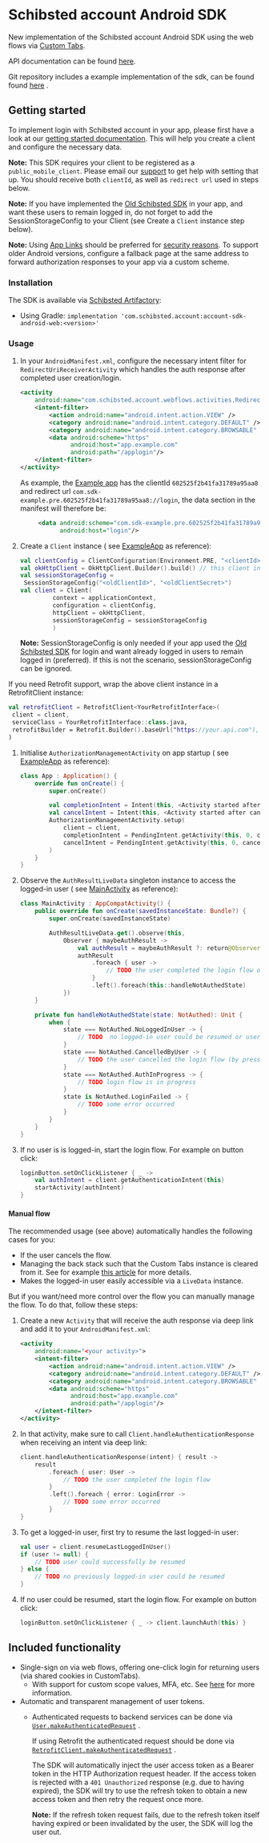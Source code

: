 # Schibsted account Android SDK

New implementation of the Schibsted account Android SDK using the web flows via
[Custom Tabs](https://developer.chrome.com/docs/android/custom-tabs/overview/).

API documentation can be
found [here](https://pages.github.schibsted.io/spt-identity/account-sdk-android-web/).

Git repository includes a example implementation of the sdk, can be found
found [here](https://github.schibsted.io/spt-identity/account-sdk-android-web/tree/master/app/src/main/java/com/schibsted/account/example)
.

## Getting started

To implement login with Schibsted account in your app, please first have a look at our
[getting started documentation](https://docs.schibsted.io/schibsted-account/gettingstarted/). This
will help you create a client and configure the necessary data.

**Note:** This SDK requires your client to be registered as a `public_mobile_client`. Please email
our [support](mailto:schibstedaccount@schibsted.com) to get help with setting that up. You should
receive both `clientId`, as well as `redirect url` used in steps below.

**Note:** If you have implemented
the [Old Schibsted SDK](https://github.com/schibsted/account-sdk-android) in your app, and want
these users to remain logged in, do not forget to add the SessionStorageConfig to your Client (see
Create a `Client` instance step below).

**Note:** Using [App Links](https://developer.android.com/training/app-links) should be preferred
for [security reasons](https://tools.ietf.org/html/rfc8252#appendix-B.2). To support older Android
versions, configure a fallback page at the same address to forward authorization responses to your
app via a custom scheme.

### Installation

The SDK is available via [Schibsted Artifactory](https://artifacts.schibsted.io/):

* Using Gradle: `implementation 'com.schibsted.account:account-sdk-android-web:<version>'`

### Usage

1. In your `AndroidManifest.xml`, configure the necessary intent filter for
   `RedirectUriReceiverActivity` which handles the auth response after completed user
   creation/login.
   ```xml
   <activity
       android:name="com.schibsted.account.webflows.activities.RedirectUriReceiverActivity">
       <intent-filter>
           <action android:name="android.intent.action.VIEW" />
           <category android:name="android.intent.category.DEFAULT" />
           <category android:name="android.intent.category.BROWSABLE" />
           <data android:scheme="https"
                 android:host="app.example.com"
                 android:path="/applogin"/>
       </intent-filter>
   </activity>
   ```
   As example,
   the [Example app](https://github.schibsted.io/spt-identity/account-sdk-android-web/tree/master/app/src/main/java/com/schibsted/account/example)
   has the clientId `602525f2b41fa31789a95aa8` and redirect
   url `com.sdk-example.pre.602525f2b41fa31789a95aa8://login`, the data section in the manifest will
   therefore be:
      ```xml
           <data android:scheme="com.sdk-example.pre.602525f2b41fa31789a95aa8"
                 android:host="login"/>
   ```
1. Create a `Client` instance (
   see [ExampleApp](https://github.schibsted.io/spt-identity/account-sdk-android-web/blob/master/app/src/main/java/com/schibsted/account/example/ExampleApp.kt)
   as reference):
   ```kotlin
   val clientConfig = ClientConfiguration(Environment.PRE, "<clientId>", "https://app.example.com/applogin")
   val okHttpClient = OkHttpClient.Builder().build() // this client instance should be shared within your app
   val sessionStorageConfig =
    SessionStorageConfig("<oldClientId>", "<oldClientSecret>")
   val client = Client(
            context = applicationContext,
            configuration = clientConfig,
            httpClient = okHttpClient,
            sessionStorageConfig = sessionStorageConfig
            )
   ```
   **Note:** SessionStorageConfig is only needed if your app used
   the [Old Schibsted SDK](https://github.com/schibsted/account-sdk-android)
   for login and want already logged in users to remain logged in (preferred). If this is not the
   scenario, sessionStorageConfig can be ignored.

If you need Retrofit support, wrap the above client instance in a RetrofitClient instance:

   ```kotlin
   val retrofitClient = RetrofitClient<YourRetrofitInterface>(
    client = client,
    serviceClass = YourRetrofitInterface::class.java,
    retrofitBuilder = Retrofit.Builder().baseUrl("https://your.api.com"),
)
   ```

1. Initialise `AuthorizationManagementActivity` on app startup (
   see [ExampleApp](https://github.schibsted.io/spt-identity/account-sdk-android-web/blob/master/app/src/main/java/com/schibsted/account/example/ExampleApp.kt)
   as reference):
   ```kotlin
   class App : Application() {
       override fun onCreate() {
           super.onCreate()
   
           val completionIntent = Intent(this, <Activity started after completed login>)
           val cancelIntent = Intent(this, <Activity started after cancelled login>)
           AuthorizationManagementActivity.setup(
               client = client,
               completionIntent = PendingIntent.getActivity(this, 0, completionIntent, 0),
               cancelIntent = PendingIntent.getActivity(this, 0, cancelIntent, 0)
           )
       }
   }
     ```
1. Observe the `AuthResultLiveData` singleton instance to access the logged-in user (
   see [MainActivity](https://github.schibsted.io/spt-identity/account-sdk-android-web/blob/master/app/src/main/java/com/schibsted/account/example/MainActivity.kt)
   as reference):
   ```kotlin
   class MainActivity : AppCompatActivity() {
       public override fun onCreate(savedInstanceState: Bundle?) {
           super.onCreate(savedInstanceState)
   
           AuthResultLiveData.get().observe(this,
               Observer { maybeAuthResult ->
                   val authResult = maybeAuthResult ?: return@Observer
                   authResult
                       .foreach { user ->
                           // TODO the user completed the login flow or an already logged-in user was resumed
                       }
                       .left().foreach(this::handleNotAuthedState)
               })
       }
   
       private fun handleNotAuthedState(state: NotAuthed): Unit {
           when {
               state === NotAuthed.NoLoggedInUser -> {
                   // TODO  no logged-in user could be resumed or user was logged-out
               }
               state === NotAuthed.CancelledByUser -> {
                   // TODO the user cancelled the login flow (by pressing back or closing auth activity)
               }
               state === NotAuthed.AuthInProgress -> {
                   // TODO login flow is in progress
               }
               state is NotAuthed.LoginFailed -> {
                   // TODO some error occurred
               }
           }
       }
   }
   ```
1. If no user is is logged-in, start the login flow. For example on button click:
   ```kotlin
   loginButton.setOnClickListener { _ ->
       val authIntent = client.getAuthenticationIntent(this)
       startActivity(authIntent)
   }
   ```

#### Manual flow

The recommended usage (see above) automatically handles the following cases for you:

* If the user cancels the flow.
* Managing the back stack such that the Custom Tabs instance is cleared from it. See for example
  [this article](https://www.rallyhealth.com/back-stack-management-with-chrome-custom-tabs) for more
  details.
* Makes the logged-in user easily accessible via a `LiveData` instance.

But if you want/need more control over the flow you can manually manage the flow. To do that, follow
these steps:

1. Create a new `Activity` that will receive the auth response via deep link and add it to your
   `AndroidManifest.xml`:
   ```xml
   <activity
       android:name="<your activity>">
       <intent-filter>
           <action android:name="android.intent.action.VIEW" />
           <category android:name="android.intent.category.DEFAULT" />
           <category android:name="android.intent.category.BROWSABLE" />
           <data android:scheme="https"
                 android:host="app.example.com"
                 android:path="/applogin"/>
       </intent-filter>
   </activity>
   ```
1. In that activity, make sure to call `Client.handleAuthenticationResponse` when receiving an
   intent via deep link:
   ```kotlin
   client.handleAuthenticationResponse(intent) { result ->
       result
           .foreach { user: User ->
               // TODO the user completed the login flow
           }
           .left().foreach { error: LoginError ->
               // TODO some error occurred
           }
   }
   ```
1. To get a logged-in user, first try to resume the last logged-in user:
   ```kotlin
   val user = client.resumeLastLoggedInUser()
   if (user != null) {
       // TODO user could successfully be resumed
   } else {
       // TODO no previously logged-in user could be resumed
   }
   ``` 
1. If no user could be resumed, start the login flow. For example on button click:
   ```kotlin
   loginButton.setOnClickListener { _ -> client.launchAuth(this) }
   ```

## Included functionality

* Single-sign on via web flows, offering one-click login for returning users (via shared cookies in
  CustomTabs).
    * With support for custom scope values, MFA, etc. See
      [here](https://docs.schibsted.io/schibsted-account/guides/authentication/) for more
      information.
* Automatic and transparent management of user tokens.
    * Authenticated requests to backend services can be done via
      [`User.makeAuthenticatedRequest`](https://pages.github.schibsted.io/spt-identity/account-sdk-android-web/webflows/com.schibsted.account.webflows.user/-user/make-authenticated-request.html)
      .

      If using Retrofit the authenticated request should be done via
      [`RetrofitClient.makeAuthenticatedRequest`](https://pages.github.schibsted.io/spt-identity/account-sdk-android-web/webflows/com.schibsted.account.webflows.user/-retrofit-client-facade/make-authenticated-request.html)
      .

      The SDK will automatically inject the user access token as a Bearer token in the HTTP
      Authorization request header. If the access token is rejected with a `401 Unauthorized`
      response (e.g. due to having expired), the SDK will try to use the refresh token to obtain a
      new access token and then retry the request once more.

      **Note:** If the refresh token request fails, due to the refresh token itself having expired
      or been invalidated by the user, the SDK will log the user out.
